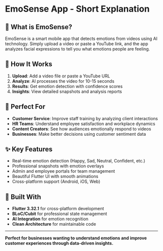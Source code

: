 # EmoSense App - Short Explanation

## 📱 What is EmoSense?

EmoSense is a smart mobile app that detects emotions from videos using AI technology. Simply upload a video or paste a YouTube link, and the app analyzes facial expressions to tell you what emotions people are feeling.

## 🎯 How It Works

1. **Upload**: Add a video file or paste a YouTube URL
2. **Analyze**: AI processes the video for 10-15 seconds
3. **Results**: Get emotion detection with confidence scores
4. **Insights**: View detailed snapshots and analysis reports

## 💼 Perfect For

- **Customer Service**: Improve staff training by analyzing client interactions
- **HR Teams**: Understand employee satisfaction and workplace dynamics
- **Content Creators**: See how audiences emotionally respond to videos
- **Businesses**: Make better decisions using customer sentiment data

## ✨ Key Features

- Real-time emotion detection (Happy, Sad, Neutral, Confident, etc.)
- Professional snapshots with emotion overlays
- Admin and employee portals for team management
- Beautiful Flutter UI with smooth animations
- Cross-platform support (Android, iOS, Web)

## 🚀 Built With

- **Flutter 3.32.1** for cross-platform development
- **BLoC/Cubit** for professional state management
- **AI Integration** for emotion recognition
- **Clean Architecture** for maintainable code

---

**Perfect for businesses wanting to understand emotions and improve customer experiences through data-driven insights.**
